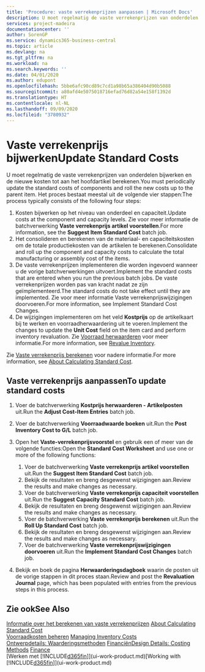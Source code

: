 ```yaml
---
title: 'Procedure: vaste verrekenprijzen aanpassen | Microsoft Docs'
description: U moet regelmatig de vaste verrekenprijzen van onderdelen bijwerken en de nieuwe kosten tot aan het hoofdartikel berekenen.
services: project-madeira
documentationcenter: ''
author: SorenGP
ms.service: dynamics365-business-central
ms.topic: article
ms.devlang: na
ms.tgt_pltfrm: na
ms.workload: na
ms.search.keywords: ''
ms.date: 04/01/2020
ms.author: edupont
ms.openlocfilehash: 5bbe6afc90cd89c7cd1a98b65a386404d90b5088
ms.sourcegitcommit: a80afd4e5075018716efad76d82a54e158f1392d
ms.translationtype: HT
ms.contentlocale: nl-NL
ms.lasthandoff: 09/09/2020
ms.locfileid: "3780932"
---
```

# <a name="update-standard-costs"></a><span data-ttu-id="13567-103">Vaste verrekenprijs bijwerken</span><span class="sxs-lookup"><span data-stu-id="13567-103">Update Standard Costs</span></span>
<span data-ttu-id="13567-104">U moet regelmatig de vaste verrekenprijzen van onderdelen bijwerken en de nieuwe kosten tot aan het hoofdartikel berekenen.</span><span class="sxs-lookup"><span data-stu-id="13567-104">You must periodically update the standard costs of components and roll the new costs up to the parent item.</span></span> <span data-ttu-id="13567-105">Het proces bestaat meestal uit de volgende vier stappen:</span><span class="sxs-lookup"><span data-stu-id="13567-105">The process typically consists of the following four steps:</span></span>  

1.  <span data-ttu-id="13567-106">Kosten bijwerken op het niveau van onderdeel en capaciteit.</span><span class="sxs-lookup"><span data-stu-id="13567-106">Update costs at the component and capacity levels.</span></span> <span data-ttu-id="13567-107">Zie voor meer informatie de batchverwerking **Vaste verrekenprijs artikel voorstellen**.</span><span class="sxs-lookup"><span data-stu-id="13567-107">For more information, see the **Suggest Item Standard Cost** batch job.</span></span>  
2.  <span data-ttu-id="13567-108">Het consolideren en berekenen van de materiaal- en capaciteitskosten om de totale productiekosten van de artikelen te berekenen.</span><span class="sxs-lookup"><span data-stu-id="13567-108">Consolidate and roll up the component and capacity costs to calculate the total manufacturing or assembly cost of the items.</span></span>  
3.  <span data-ttu-id="13567-109">De vaste verrekenprijzen implementeren die worden ingevoerd wanneer u de vorige batchverwerkingen uitvoert.</span><span class="sxs-lookup"><span data-stu-id="13567-109">Implement the standard costs that are entered when you run the previous batch jobs.</span></span> <span data-ttu-id="13567-110">De vaste verrekenprijzen worden pas van kracht nadat ze zijn geïmplementeerd.</span><span class="sxs-lookup"><span data-stu-id="13567-110">The standard costs do not take effect until they are implemented.</span></span> <span data-ttu-id="13567-111">Zie voor meer informatie Vaste verrekenprijswijzigingen doorvoeren.</span><span class="sxs-lookup"><span data-stu-id="13567-111">For more information, see Implement Standard Cost Changes.</span></span>  
4.  <span data-ttu-id="13567-112">De wijzigingen implementeren om het veld **Kostprijs** op de artikelkaart bij te werken en voorraadherwaardering uit te voeren.</span><span class="sxs-lookup"><span data-stu-id="13567-112">Implement the changes to update the **Unit Cost** field on the item card and perform inventory revaluation.</span></span> <span data-ttu-id="13567-113">Zie [Voorraad herwaarderen](inventory-how-revalue-inventory.md) voor meer informatie.</span><span class="sxs-lookup"><span data-stu-id="13567-113">For more information, see [Revalue Inventory](inventory-how-revalue-inventory.md).</span></span>  

<span data-ttu-id="13567-114">Zie [Vaste verrekenprijs berekenen](finance-about-calculating-standard-cost.md) voor nadere informatie.</span><span class="sxs-lookup"><span data-stu-id="13567-114">For more information, see [About Calculating Standard Cost](finance-about-calculating-standard-cost.md).</span></span>  
## <a name="to-update-standard-costs"></a><span data-ttu-id="13567-115">Vaste verrekenprijs aanpassen</span><span class="sxs-lookup"><span data-stu-id="13567-115">To update standard costs</span></span>  
1.  <span data-ttu-id="13567-116">Voer de batchverwerking **Kostprijs herwaarderen - Artikelposten** uit.</span><span class="sxs-lookup"><span data-stu-id="13567-116">Run the **Adjust Cost-Item Entries** batch job.</span></span>  
2.  <span data-ttu-id="13567-117">Voer de batchverwerking **Voorraadwaarde boeken** uit.</span><span class="sxs-lookup"><span data-stu-id="13567-117">Run the **Post Inventory Cost to G/L** batch job.</span></span>  
3.  <span data-ttu-id="13567-118">Open het **Vaste-verrekenprijsvoorstel** en gebruik een of meer van de volgende functies:</span><span class="sxs-lookup"><span data-stu-id="13567-118">Open the **Standard Cost Worksheet** and use one or more of the following functions:</span></span>  

    1.  <span data-ttu-id="13567-119">Voer de batchverwerking **Vaste verrekenprijs artikel voorstellen** uit.</span><span class="sxs-lookup"><span data-stu-id="13567-119">Run the **Suggest Item Standard Cost** batch job.</span></span>  
    2.  <span data-ttu-id="13567-120">Bekijk de resultaten en breng desgewenst wijzigingen aan.</span><span class="sxs-lookup"><span data-stu-id="13567-120">Review the results and make changes as necessary.</span></span>  
    3.  <span data-ttu-id="13567-121">Voer de batchverwerking **Vaste verrekenprijs capaciteit voorstellen** uit.</span><span class="sxs-lookup"><span data-stu-id="13567-121">Run the **Suggest Capacity Standard Cost** batch job.</span></span>  
    4.  <span data-ttu-id="13567-122">Bekijk de resultaten en breng desgewenst wijzigingen aan.</span><span class="sxs-lookup"><span data-stu-id="13567-122">Review the results and make changes as necessary.</span></span>
    5. <span data-ttu-id="13567-123">Voer de batchverwerking **Vaste verrekenprijs berekenen** uit.</span><span class="sxs-lookup"><span data-stu-id="13567-123">Run the **Roll Up Standard Cost** batch job.</span></span>
    6.  <span data-ttu-id="13567-124">Bekijk de resultaten en breng desgewenst wijzigingen aan.</span><span class="sxs-lookup"><span data-stu-id="13567-124">Review the results and make changes as necessary.</span></span>
    7.  <span data-ttu-id="13567-125">Voer de batchverwerking **Vaste verrekenprijswijzigingen doorvoeren** uit.</span><span class="sxs-lookup"><span data-stu-id="13567-125">Run the **Implement Standard Cost Changes** batch job.</span></span>  
4.  <span data-ttu-id="13567-126">Bekijk en boek de pagina **Herwaarderingsdagboek** waarin de posten uit de vorige stappen in dit proces staan.</span><span class="sxs-lookup"><span data-stu-id="13567-126">Review and post the **Revaluation Journal** page, which has been populated with entries from the previous steps in this process.</span></span>  

## <a name="see-also"></a><span data-ttu-id="13567-127">Zie ook</span><span class="sxs-lookup"><span data-stu-id="13567-127">See Also</span></span>  
 <span data-ttu-id="13567-128">[Informatie over het berekenen van vaste verrekenprijzen](finance-about-calculating-standard-cost.md) </span><span class="sxs-lookup"><span data-stu-id="13567-128">[About Calculating Standard Cost](finance-about-calculating-standard-cost.md) </span></span>  
 <span data-ttu-id="13567-129">[Voorraadkosten beheren](finance-manage-inventory-costs.md) </span><span class="sxs-lookup"><span data-stu-id="13567-129">[Managing Inventory Costs](finance-manage-inventory-costs.md) </span></span>  
 <span data-ttu-id="13567-130">[Ontwerpdetails: Waarderingsmethoden](design-details-costing-methods.md) [Financiën](finance.md)</span><span class="sxs-lookup"><span data-stu-id="13567-130">[Design Details: Costing Methods](design-details-costing-methods.md) [Finance](finance.md)</span></span>  
 <span data-ttu-id="13567-131">[Werken met [!INCLUDE[d365fin](includes/d365fin_md.md)]](ui-work-product.md)</span><span class="sxs-lookup"><span data-stu-id="13567-131">[Working with [!INCLUDE[d365fin](includes/d365fin_md.md)]](ui-work-product.md)</span></span>  
